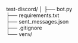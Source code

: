 test-discord/
│
├── bot.py                 
├── requirements.txt       
├── sent_messages.json     
├── .gitignore            
└── venv/                  
